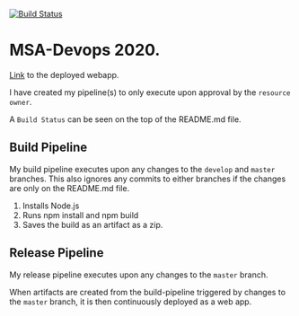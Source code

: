 [![Build Status](https://dev.azure.com/kennggg/MSA-Devops/_apis/build/status/road2paradise.MSA-Devops?branchName=master)](https://dev.azure.com/kennggg/MSA-Devops/_build/latest?definitionId=1&branchName=master)

# MSA-Devops 2020.

[Link](https://kenny-devops-2020-07.azurewebsites.net/ ) to the deployed webapp. 

I have created my pipeline(s) to only execute upon approval by the `resource owner`.

A `Build Status` can be seen on the top of the README.md file.


## Build Pipeline

My build pipeline executes upon any changes to the `develop` and `master` branches. This also ignores any commits to either branches if the changes are only on the README.md file.

1. Installs Node.js 
2. Runs npm install and npm build 
3. Saves the build as an artifact as a zip.




## Release Pipeline

My release pipeline executes upon any changes to the `master` branch.

When artifacts are created from the build-pipeline triggered by changes to the `master` branch, it is then continuously deployed as a web app.


